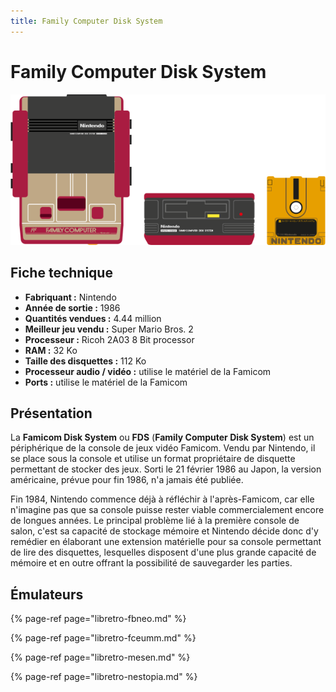 ```yaml
---
title: Family Computer Disk System
---
```


# Family Computer Disk System

![](./family-computer-disk-system/image%20%2841%29.png)

## Fiche technique

* **Fabriquant :** Nintendo
* **Année de sortie :** 1986
* **Quantités vendues :** 4.44 million
* **Meilleur jeu vendu :** Super Mario Bros. 2
* **Processeur :** Ricoh 2A03 8 Bit processor
* **RAM :** 32 Ko
* **Taille des disquettes :** 112 Ko
* **Processeur audio / vidéo :** utilise le matériel de la Famicom
* **Ports :** utilise le matériel de la Famicom

## Présentation

La **Famicom Disk System** ou **FDS** \(**Family Computer Disk System**\) est un périphérique de la console de jeux vidéo Famicom. Vendu par Nintendo, il se place sous la console et utilise un format propriétaire de disquette permettant de stocker des jeux. Sorti le 21 février 1986 au Japon, la version américaine, prévue pour fin 1986, n'a jamais été publiée.

Fin 1984, Nintendo commence déjà à réfléchir à l'après-Famicom, car elle n'imagine pas que sa console puisse rester viable commercialement encore de longues années. Le principal problème lié à la première console de salon, c'est sa capacité de stockage mémoire et Nintendo décide donc d'y remédier en élaborant une extension matérielle pour sa console permettant de lire des disquettes, lesquelles disposent d'une plus grande capacité de mémoire et en outre offrant la possibilité de sauvegarder les parties.

## Émulateurs

{% page-ref page="libretro-fbneo.md" %}

{% page-ref page="libretro-fceumm.md" %}

{% page-ref page="libretro-mesen.md" %}

{% page-ref page="libretro-nestopia.md" %}

